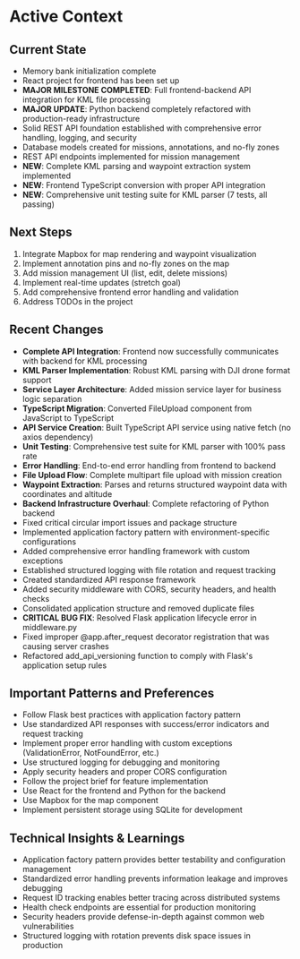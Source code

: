# Active Context

## Current State
- Memory bank initialization complete
- React project for frontend has been set up
- **MAJOR MILESTONE COMPLETED**: Full frontend-backend API integration for KML file processing
- **MAJOR UPDATE**: Python backend completely refactored with production-ready infrastructure
- Solid REST API foundation established with comprehensive error handling, logging, and security
- Database models created for missions, annotations, and no-fly zones
- REST API endpoints implemented for mission management
- **NEW**: Complete KML parsing and waypoint extraction system implemented
- **NEW**: Frontend TypeScript conversion with proper API integration
- **NEW**: Comprehensive unit testing suite for KML parser (7 tests, all passing)

## Next Steps
1. Integrate Mapbox for map rendering and waypoint visualization
2. Implement annotation pins and no-fly zones on the map
3. Add mission management UI (list, edit, delete missions)
4. Implement real-time updates (stretch goal)
5. Add comprehensive frontend error handling and validation
6. Address TODOs in the project

## Recent Changes
- **Complete API Integration**: Frontend now successfully communicates with backend for KML processing
- **KML Parser Implementation**: Robust KML parsing with DJI drone format support
- **Service Layer Architecture**: Added mission service layer for business logic separation
- **TypeScript Migration**: Converted FileUpload component from JavaScript to TypeScript
- **API Service Creation**: Built TypeScript API service using native fetch (no axios dependency)
- **Unit Testing**: Comprehensive test suite for KML parser with 100% pass rate
- **Error Handling**: End-to-end error handling from frontend to backend
- **File Upload Flow**: Complete multipart file upload with mission creation
- **Waypoint Extraction**: Parses and returns structured waypoint data with coordinates and altitude
- **Backend Infrastructure Overhaul**: Complete refactoring of Python backend
- Fixed critical circular import issues and package structure
- Implemented application factory pattern with environment-specific configurations
- Added comprehensive error handling framework with custom exceptions
- Established structured logging with file rotation and request tracking
- Created standardized API response framework
- Added security middleware with CORS, security headers, and health checks
- Consolidated application structure and removed duplicate files
- **CRITICAL BUG FIX**: Resolved Flask application lifecycle error in middleware.py
- Fixed improper @app.after_request decorator registration that was causing server crashes
- Refactored add_api_versioning function to comply with Flask's application setup rules

## Important Patterns and Preferences
- Follow Flask best practices with application factory pattern
- Use standardized API responses with success/error indicators and request tracking
- Implement proper error handling with custom exceptions (ValidationError, NotFoundError, etc.)
- Use structured logging for debugging and monitoring
- Apply security headers and proper CORS configuration
- Follow the project brief for feature implementation
- Use React for the frontend and Python for the backend
- Use Mapbox for the map component
- Implement persistent storage using SQLite for development

## Technical Insights & Learnings
- Application factory pattern provides better testability and configuration management
- Standardized error handling prevents information leakage and improves debugging
- Request ID tracking enables better tracing across distributed systems
- Health check endpoints are essential for production monitoring
- Security headers provide defense-in-depth against common web vulnerabilities
- Structured logging with rotation prevents disk space issues in production
